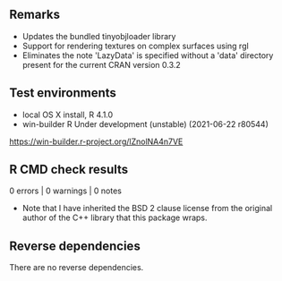 ## Remarks

* Updates the bundled tinyobjloader library
* Support for rendering textures on complex surfaces using rgl
* Eliminates the note 'LazyData' is specified without a 'data' directory
  present for the current CRAN version 0.3.2

## Test environments
* local OS X install, R 4.1.0
* win-builder R Under development (unstable) (2021-06-22 r80544)

https://win-builder.r-project.org/lZnolNA4n7VE

## R CMD check results

0 errors | 0 warnings | 0 notes

* Note that I have inherited the BSD 2 clause license from the original author
  of the C++ library that this package wraps.

## Reverse dependencies

There are no reverse dependencies.
